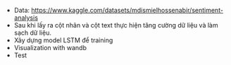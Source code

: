 - Data: https://www.kaggle.com/datasets/mdismielhossenabir/sentiment-analysis
- Sau khi lấy ra cột nhãn và cột text thực hiện tăng cường dữ liệu và làm sạch dữ liệu.
- Xây dựng model LSTM để training
- Visualization with wandb
- Test
